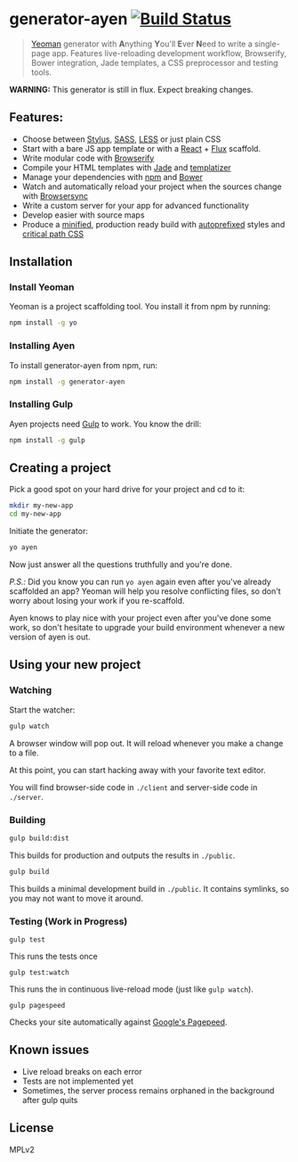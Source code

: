 # generator-ayen [![Build Status](https://secure.travis-ci.org/dapetcu21/generator-ayen.png?branch=master)](https://travis-ci.org/dapetcu21/generator-ayen)

> [Yeoman](http://yeoman.io) generator with <b>A</b>nything <b>Y</b>ou'll <b>E</b>ver <b>N</b>eed to write a single-page app. Features live-reloading development workflow, Browserify, Bower integration, Jade templates, a CSS preprocessor and testing tools.

**WARNING:** This generator is still in flux. Expect breaking changes.

## Features:

* Choose between [Stylus](http://learnboost.github.io/stylus/), [SASS](http://sass-lang.com/), [LESS](http://lesscss.org/) or just plain CSS
* Start with a bare JS app template or with a [React](http://facebook.github.io/react/) + [Flux](https://facebook.github.io/flux/) scaffold.
* Write modular code with [Browserify](http://browserify.org/)
* Compile your HTML templates with [Jade](http://jade-lang.com/) and [templatizer](https://github.com/HenrikJoreteg/templatizer)
* Manage your dependencies with [npm](https://www.npmjs.org/) and [Bower](http://bower.io/)
* Watch and automatically reload your project when the sources change with [Browsersync](http://www.browsersync.io/)
* Write a custom server for your app for advanced functionality
* Develop easier with source maps
* Produce a [minified](https://github.com/mishoo/UglifyJS2), production ready build with [autoprefixed](https://github.com/postcss/autoprefixer-core) styles and [critical path CSS](https://github.com/pocketjoso/penthouse)

## Installation

### Install Yeoman

Yeoman is a project scaffolding tool. You install it from npm by running:

```bash
npm install -g yo
```

### Installing Ayen

To install generator-ayen from npm, run:

```bash
npm install -g generator-ayen
```

### Installing Gulp

Ayen projects need [Gulp](http://gulpjs.com/) to work. You know the drill:

```bash 
npm install -g gulp
```

## Creating a project

Pick a good spot on your hard drive for your project and cd to it:

```bash
mkdir my-new-app
cd my-new-app
```

Initiate the generator:

```bash
yo ayen
```

Now just answer all the questions truthfully and you're done.

*P.S.:* Did you know you can run `yo ayen` again even after you've already scaffolded an app? Yeoman will help you resolve conflicting files, so don't worry about losing your work if you re-scaffold.

Ayen knows to play nice with your project even after you've done some work, so don't hesitate to upgrade your build environment whenever a new version of ayen is out.

## Using your new project

### Watching

Start the watcher:

```bash
gulp watch
```

A browser window will pop out. It will reload whenever you make a change to a file.

At this point, you can start hacking away with your favorite text editor.

You will find browser-side code in `./client` and server-side code in `./server`.

### Building

```bash
gulp build:dist
```

This builds for production and outputs the results in `./public`.


```bash
gulp build
```

This builds a minimal development build in `./public`. It contains symlinks, so you may not want to move it around.

### Testing (Work in Progress)

```build
gulp test
```

This runs the tests once

```build
gulp test:watch
```

This runs the in continuous live-reload mode (just like `gulp watch`).

```build
gulp pagespeed
```

Checks your site automatically against [Google's Pagepeed](https://developers.google.com/speed/pagespeed/insights/).

## Known issues

* Live reload breaks on each error
* Tests are not implemented yet
* Sometimes, the server process remains orphaned in the background after gulp quits

## License

MPLv2
